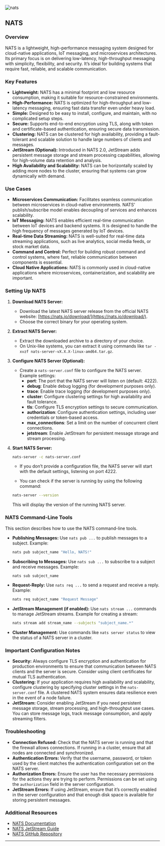 

![nats](https://upload.wikimedia.org/wikipedia/en/4/4c/NATS_logo.svg)

## NATS

### **Overview**

NATS is a lightweight, high-performance messaging system designed for cloud-native applications, IoT messaging, and microservices architectures. Its primary focus is on delivering low-latency, high-throughput messaging with simplicity, flexibility, and security. It’s ideal for building systems that require fast, reliable, and scalable communication.

### **Key Features**

*   **Lightweight:** NATS has a minimal footprint and low resource consumption, making it suitable for resource-constrained environments.
*   **High-Performance:** NATS is optimized for high-throughput and low-latency messaging, ensuring fast data transfer even under heavy load.
*   **Simple:** Designed to be easy to install, configure, and maintain, with no complicated setup steps.
*   **Secure:** Supports end-to-end encryption using TLS, along with token and certificate-based authentication, ensuring secure data transmission.
*   **Clustering:** NATS can be clustered for high availability, providing a fault-tolerant and scalable solution to handle large numbers of clients and messages.
*   **JetStream (Optional):** Introduced in NATS 2.0, JetStream adds persistent message storage and stream processing capabilities, allowing for high-volume data retention and analysis.
*   **High Availability and Scalability:** NATS can be horizontally scaled by adding more nodes to the cluster, ensuring that systems can grow dynamically with demand.

### **Use Cases**

*   **Microservices Communication:** Facilitates seamless communication between microservices in cloud-native environments. NATS' publish/subscribe model enables decoupling of services and enhances scalability.
*   **IoT Messaging:** NATS enables efficient real-time communication between IoT devices and backend systems. It is designed to handle the high frequency of messages generated by IoT devices.
*   **Real-time Data Streaming:** NATS is well-suited for real-time data streaming applications, such as live analytics, social media feeds, or stock market data.
*   **Command and Control:** Perfect for building robust command and control systems, where fast, reliable communication between components is essential.
*   **Cloud Native Applications:** NATS is commonly used in cloud-native applications where microservices, containerization, and scalability are important.

### **Setting Up NATS**

1.  **Download NATS Server:**

    *   Download the latest NATS server release from the official NATS website: [https://nats.io/download/](https://nats.io/download/).
    *   Choose the correct binary for your operating system.

2.  **Extract NATS Server:**

    *   Extract the downloaded archive to a directory of your choice.
    *   On Unix-like systems, you can extract it using commands like `tar -xvzf nats-server-vX.X.X-linux-amd64.tar.gz`.

3.  **Configure NATS Server (Optional):**

    *   Create a `nats-server.conf` file to configure the NATS server. Example settings:
        *   **port**: The port that the NATS server will listen on (default: 4222).
        *   **debug**: Enable debug logging (for development purposes only).
        *   **trace**: Enable trace logging (for development purposes only).
        *   **cluster**: Configure clustering settings for high availability and fault tolerance.
        *   **tls**: Configure TLS encryption settings to secure communication.
        *   **authorization**: Configure authentication settings, including user credentials or token-based access.
        *   **max_connections**: Set a limit on the number of concurrent client connections.
        *   **jetstream**: Enable JetStream for persistent message storage and stream processing.

4.  **Start NATS Server:**

    ```bash
    nats-server -c nats-server.conf
    ```

    *   If you don’t provide a configuration file, the NATS server will start with the default settings, listening on port 4222.

    *   You can check if the server is running by using the following command:

    ```bash
    nats-server --version
    ```

    This will display the version of the running NATS server.

### **NATS Command-Line Tools**

This section describes how to use the NATS command-line tools.

*   **Publishing Messages:** Use `nats pub ...` to publish messages to a subject. Example:

    ```bash
    nats pub subject_name "Hello, NATS!"
    ```

*   **Subscribing to Messages:** Use `nats sub ...` to subscribe to a subject and receive messages. Example:

    ```bash
    nats sub subject_name
    ```

*   **Request-Reply:** Use `nats req ...` to send a request and receive a reply. Example:

    ```bash
    nats req subject_name "Request Message"
    ```

*   **JetStream Management (if enabled):** Use `nats stream ...` commands to manage JetStream streams. Example for creating a stream:

    ```bash
    nats stream add stream_name --subjects "subject_name.*"
    ```

*   **Cluster Management:** Use commands like `nats server status` to view the status of a NATS server in a cluster.

### **Important Configuration Notes**

*   **Security:** Always configure TLS encryption and authentication for production environments to ensure that communication between NATS clients and the server is secure. Consider using client certificates for mutual TLS authentication.
*   **Clustering:** If your application requires high availability and scalability, configure clustering by specifying cluster settings in the `nats-server.conf` file. A clustered NATS system ensures data resilience even in the event of a node failure.
*   **JetStream:** Consider enabling JetStream if you need persistent message storage, stream processing, and high-throughput use cases. You can store message logs, track message consumption, and apply streaming filters.

### **Troubleshooting**

*   **Connection Refused:** Check that the NATS server is running and that the firewall allows connections. If running in a cluster, ensure that all nodes are connected and synchronized.
*   **Authentication Errors:** Verify that the username, password, or token used by the client matches the authentication configuration set on the NATS server.
*   **Authorization Errors:** Ensure the user has the necessary permissions for the actions they are trying to perform. Permissions can be set using the `authorization` field in the server configuration.
*   **JetStream Errors:** If using JetStream, ensure that it’s correctly enabled in the server configuration and that enough disk space is available for storing persistent messages.

### **Additional Resources**

*   [NATS Documentation](https://docs.nats.io/)
*   [NATS JetStream Guide](https://docs.nats.io/nats-concepts/jetstream/)
*   [NATS GitHub Repository](https://github.com/nats-io/nats-server)

---
